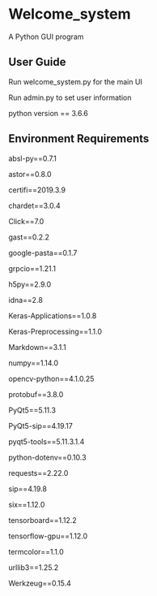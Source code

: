 # Welcome_system
A Python GUI program

## User Guide
Run welcome_system.py for the main UI

Run admin.py to set user information

python version == 3.6.6

## Environment Requirements

absl-py==0.7.1

astor==0.8.0

certifi==2019.3.9

chardet==3.0.4

Click==7.0

gast==0.2.2

google-pasta==0.1.7

grpcio==1.21.1

h5py==2.9.0

idna==2.8

Keras-Applications==1.0.8

Keras-Preprocessing==1.1.0

Markdown==3.1.1

numpy==1.14.0

opencv-python==4.1.0.25

protobuf==3.8.0

PyQt5==5.11.3

PyQt5-sip==4.19.17

pyqt5-tools==5.11.3.1.4

python-dotenv==0.10.3

requests==2.22.0

sip==4.19.8

six==1.12.0

tensorboard==1.12.2

tensorflow-gpu==1.12.0

termcolor==1.1.0

urllib3==1.25.2

Werkzeug==0.15.4
